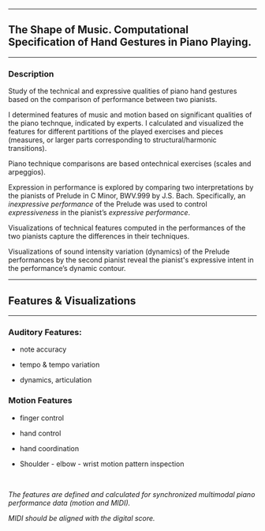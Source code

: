 ____________________________
## The Shape of Music. Computational Specification of Hand Gestures in Piano Playing.


*************************************************************************
### Description

Study of the technical and expressive qualities of piano hand gestures based on the comparison of performance between two pianists. 

I determined features of music and motion based on significant qualities of the piano technque, indicated by experts.
I calculated and visualized the features for different partitions of the played exercises and pieces (measures, or larger parts corresponding to structural/harmonic transitions).

Piano technique comparisons are based ontechnical exercises (scales and arpeggios).

Expression in performance is explored by comparing two interpretations by the pianists of Prelude in C Minor, BWV.999 by J.S. Bach.
Specifically, an *inexpressive performance* of the Prelude was used to control *expressiveness* in the pianist’s *expressive performance*.

Visualizations of technical features computed in the performances of the two pianists capture the differences in their techniques. 

Visualizations of sound intensity variation (dynamics) of the Prelude performances by the second pianist reveal the pianist's expressive intent in the performance’s dynamic contour.

*************************************************************************

## Features & Visualizations
_____________________________

### Auditory Features: 

- note accuracy

- tempo & tempo variation

- dynamics, articulation

### Motion Features

- finger control

- hand control

- hand coordination

- Shoulder - elbow - wrist motion pattern inspection

<br>  


*The features are defined and calculated for synchronized multimodal piano performance data (motion and MIDI).*

*MIDI should be aligned with the digital score.*


